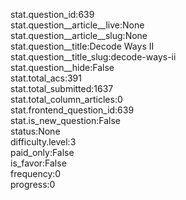 stat.question_id:639  
stat.question__article__live:None  
stat.question__article__slug:None  
stat.question__title:Decode Ways II  
stat.question__title_slug:decode-ways-ii  
stat.question__hide:False  
stat.total_acs:391  
stat.total_submitted:1637  
stat.total_column_articles:0  
stat.frontend_question_id:639  
stat.is_new_question:False  
status:None  
difficulty.level:3  
paid_only:False  
is_favor:False  
frequency:0  
progress:0  
